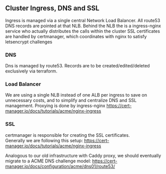 <!--
SPDX-FileCopyrightText: NOI Techpark <digital@noi.bz.it>

SPDX-License-Identifier: CC0-1.0
-->

## Cluster Ingress, DNS and SSL
Ingress is managed via a single central Network Load Balancer.
All route53 DNS records are pointed at that NLB.
Behind the NLB the is a ingress-nginx service who actually distributes the calls within the cluster
SSL certificates are handled by certmanager, which coordinates with nginx to satisfy letsencrypt challenges

### DNS
Dns is managed by route53. Records are to be created/edited/deleted exclusively via terraform.

### Load Balancer
We are using a single NLB instead of one ALB per ingress to save on unnecessary costs, and to simplify and centralize DNS and SSL management.
Proxying is done by ingress-nginx https://cert-manager.io/docs/tutorials/acme/nginx-ingress

### SSL
certmanager is responsible for creating the SSL certificates.  
Generally we are following this setup: https://cert-manager.io/docs/tutorials/acme/nginx-ingress

Analogous to our old infrastructure with Caddy proxy, we should eventually migrate to a ACME DNS challenge model: https://cert-manager.io/docs/configuration/acme/dns01/route53/ 
